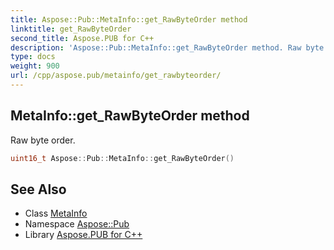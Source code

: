 ```yaml
---
title: Aspose::Pub::MetaInfo::get_RawByteOrder method
linktitle: get_RawByteOrder
second_title: Aspose.PUB for C++
description: 'Aspose::Pub::MetaInfo::get_RawByteOrder method. Raw byte order in C++.'
type: docs
weight: 900
url: /cpp/aspose.pub/metainfo/get_rawbyteorder/
---
```

## MetaInfo::get_RawByteOrder method


Raw byte order.

```cpp
uint16_t Aspose::Pub::MetaInfo::get_RawByteOrder()
```

## See Also

* Class [MetaInfo](../)
* Namespace [Aspose::Pub](../../)
* Library [Aspose.PUB for C++](../../../)
